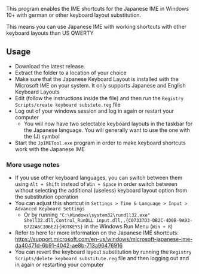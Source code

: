 ﻿This program enables the IME shortcuts for the Japanese IME in Windows 10+ with german or other keyboard layout
substitution.

This means you can use Japanese IME with working shortcuts with other keyboard layouts than US QWERTY

## Usage

* Download the latest release.
* Extract the folder to a location of your choice
* Make sure that the Japanese Keyboard Layout is installed with the Microsoft IME on your system. It only supports
  Japanese and English Keyboard Layouts
* Edit (follow the instructions inside the file) and then run the `Registry Scripts/create keyboard substute.reg` file
* Log out of your windows session and log in again or restart your computer
    * You will now have two selectable keyboard layouts in the taskbar for the Japanese language. You will generally
      want to use the one with the (J) symbol
* Start the `JpIMETool.exe` program in order to make keyboard shortcuts work with the Japanese IME

### More usage notes

* If you use other keyboard languages, you can switch between them using `Alt + Shift` instead of `Win + Space` in order
  switch between without selecting the additional (useless) keyboard layout option from the substitution operation
* You can adjust this shortcut in `Settings > Time & Language > Input > Advanced Keyboard Settings`
    * Or by
      running `"C:\Windows\system32\rundll32.exe" Shell32.dll,Control_RunDLL input.dll,,{C07337D3-DB2C-4D0B-9A93-B722A6C106E2}{HOTKEYS}`
      in the Windows Run Menu (`Win + R`)
* Refer to here for more information on the Japanese IME
  shortcuts: https://support.microsoft.com/en-us/windows/microsoft-japanese-ime-da40471d-6b91-4042-ae8b-713a96476916
* You can revert the keyboard layout substitution by running the `Registry Scripts/delete keyboard substitute.reg` file
  and then logging out and in again or restarting your computer